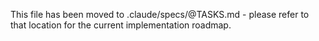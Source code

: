 This file has been moved to .claude/specs/@TASKS.md - please refer to that location for the current implementation roadmap.